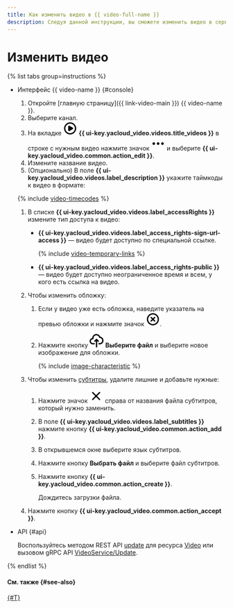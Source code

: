 ```yaml
---
title: Как изменить видео в {{ video-full-name }}
description: Следуя данной инструкции, вы сможете изменить видео в сервисе {{ video-full-name }}.
---
```


# Изменить видео

{% list tabs group=instructions %}

- Интерфейс {{ video-name }} {#console}

  1. Откройте [главную страницу]({{ link-video-main }}) {{ video-name }}.
  1. Выберите канал.
  1. На вкладке ![image](../../../_assets/console-icons/circle-play.svg) **{{ ui-key.yacloud_video.videos.title_videos }}** в строке с нужным видео нажмите значок ![image](../../../_assets/console-icons/ellipsis.svg) и выберите **{{ ui-key.yacloud_video.common.action_edit }}**.
  1. Измените название видео.
  1. (Опционально) В поле **{{ ui-key.yacloud_video.videos.label_description }}** укажите таймкоды к видео в формате:
   
    {% include [video-timecodes](../../../_includes/video/video-timecodes.md) %}

  1. В списке **{{ ui-key.yacloud_video.videos.label_accessRights }}** измените тип доступа к видео:
      * **{{ ui-key.yacloud_video.videos.label_access_rights-sign-url-access }}** — видео будет доступно по специальной ссылке.
      
        {% include [video-temporary-links](../../../_includes/video/video-temporary-links.md) %}

      * **{{ ui-key.yacloud_video.videos.label_access_rights-public }}** — видео будет доступно неограниченное время и всем, у кого есть ссылка на видео.
  1. Чтобы изменить обложку:

      1. Если у видео уже есть обложка, наведите указатель на превью обложки и нажмите значок ![image](../../../_assets/console-icons/circle-xmark.svg).
      1. Нажмите кнопку ![image](../../../_assets/console-icons/cloud-arrow-up-in.svg) **Выберите файл** и выберите новое изображение для обложки.

          {% include [image-characteristic](../../../_includes/video/image-characteristic.md) %}

  1. Чтобы изменить [субтитры](../../concepts/videos.md#subtitles), удалите лишние и добавьте нужные:

      1. Нажмите значок ![image](../../../_assets/console-icons/xmark.svg) справа от названия файла субтитров, который нужно заменить.
      1. В поле **{{ ui-key.yacloud_video.videos.label_subtitles }}** нажмите кнопку **{{ ui-key.yacloud_video.common.action_add }}**.
      1. В открывшемся окне выберите язык субтитров.
      1. Нажмите кнопку **Выбрать файл** и выберите файл субтитров.
      1. Нажмите кнопку **{{ ui-key.yacloud_video.common.action_create }}**.

          Дождитесь загрузки файла.

  1. Нажмите кнопку **{{ ui-key.yacloud_video.common.action_accept }}**.

- API {#api}

  Воспользуйтесь методом REST API [update](../../api-ref/Video/update.md) для ресурса [Video](../../api-ref/Video/index.md) или вызовом gRPC API [VideoService/Update](../../api-ref/grpc/Video/update.md).

{% endlist %}

#### См. также {#see-also}

[{#T}](get-link.md)